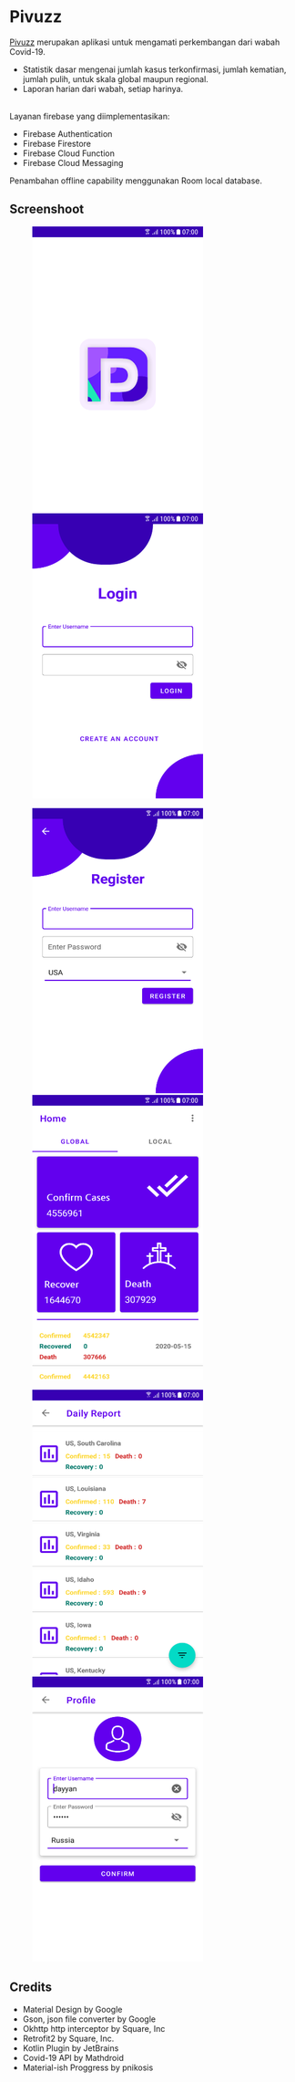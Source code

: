 # Pivuzz
<a href="https://drive.google.com/file/d/1vVvgaL4nggeh4GVfYy0i1c78rFKDBblW/view?usp=sharing">Pivuzz</a> merupakan aplikasi untuk mengamati perkembangan dari wabah Covid-19.
<ul>
  <li> Statistik dasar mengenai jumlah kasus terkonfirmasi, jumlah kematian, jumlah pulih, untuk skala global maupun regional.</li>
  <li> Laporan harian dari wabah, setiap harinya.</li>
</ul>
<br>
Layanan firebase yang diimplementasikan:
<ul>
  <li>Firebase Authentication</li>
  <li>Firebase Firestore</li>
  <li>Firebase Cloud Function</li>
  <li>Firebase Cloud Messaging</li>
</ul>
Penambahan offline capability menggunakan Room local database.
 <h2>Screenshoot</h2>
<p float="left">
 <img src="https://github.com/syehan269/Pivuzz/blob/master/SS/Screenshot_20200516-174449.png" height="500" width="300" hspace="40">
 <img src="https://github.com/syehan269/Pivuzz/blob/master/SS/Screenshot_20200516-174148.png" height="500" width="300" hspace="40" >    
</p>
<p float="left">
  <img src="https://github.com/syehan269/Pivuzz/blob/master/SS/Screenshot_20200518-042612.png" height="500" width="300" hspace="40">
  <img src="https://github.com/syehan269/Pivuzz/blob/master/SS/Screenshot_20200516-173836.png"height="500" width="300" hspace="40">
</p>
<p float="left">
  <img src="https://github.com/syehan269/Pivuzz/blob/master/SS/Screenshot_20200518-042632.png" height="500" width="300" hspace="40">
  <img src="https://github.com/syehan269/Pivuzz/blob/master/SS/Screenshot_20200518-042719.png" height="500" width="300" hspace="40">
</p>
<h2>Credits</h2>
 <ul>
  <li>Material Design by Google</li>
  <li>Gson, json file converter by Google</li>
  <li>Okhttp http interceptor by Square, Inc</li>
  <li>Retrofit2 by Square, Inc.</li>
  <li>Kotlin Plugin by JetBrains</li>
  <li>Covid-19 API by Mathdroid</li>
  <li>Material-ish Proggress by pnikosis</li>
</ul>
